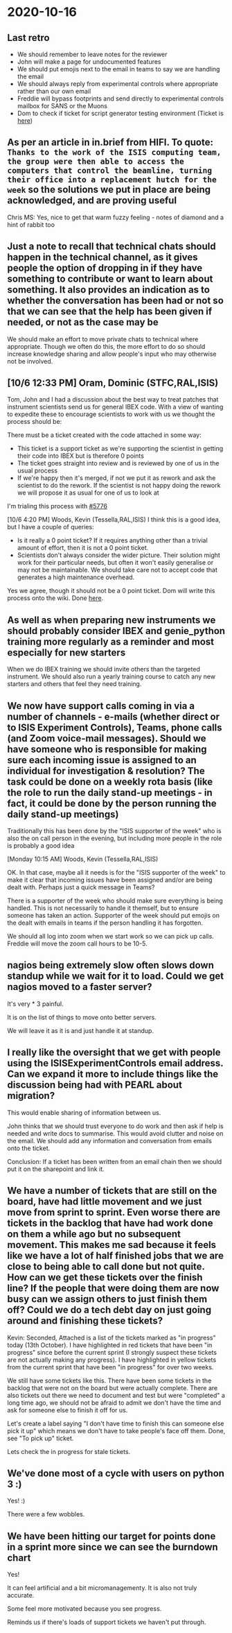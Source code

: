 # 2020-10-16

## Last retro

- We should remember to leave notes for the reviewer
- John will make a page for undocumented features
- We should put emojis next to the email in teams to say we are handling the email
- We should always reply from experimental controls where appropriate rather than our own email
- Freddie will bypass footprints and send directly to experimental controls mailbox for SANS or the Muons
- Dom to check if ticket for script generator testing environment (Ticket is [here](https://github.com/ISISComputingGroup/IBEX/issues/5701))

## As per an article in in.brief from HIFI. To quote: `Thanks to the work of the ISIS computing team, the group were then able to access the computers that control the beamline, turning their office into a replacement hutch for the week` so the solutions we put in place are being acknowledged, and are proving useful

Chris MS: Yes, nice to get that warm fuzzy feeling - notes of diamond and a hint of rabbit too

## Just a note to recall that technical chats should happen in the technical channel, as it gives people the option of dropping in if they have something to contribute or want to learn about something. It also provides an indication as to whether the conversation has been had or not so that we can see that the help has been given if needed, or not as the case may be

We should make an effort to move private chats to technical where appropriate. Though we often do this, the more effort to do so should increase knowledge sharing and allow people's input who may otherwise not be involved.

## [10/6 12:33 PM] Oram, Dominic (STFC,RAL,ISIS)

Tom, John and I had a discussion about the best way to treat patches that instrument scientists send us for general IBEX code. With a view of wanting to expedite these to encourage scientists to work with us we thought the process should be:

There must be a ticket created with the code attached in some way:

- This ticket is a support ticket as we're supporting the scientist in getting their code into IBEX but is therefore 0 points
- The ticket goes straight into review and is reviewed by one of us in the usual process
- If we're happy then it's merged, if not we put it as rework and ask the scientist to do the rework. If the scientist is not happy doing the rework we will propose it as usual for one of us to look at

I'm trialing this process with [#5776](https://github.com/ISISComputingGroup/IBEX/issues/5776)

[10/6 4:20 PM] Woods, Kevin (Tessella,RAL,ISIS)
I think this is a good idea, but I have a couple of queries:

- Is it really a 0 point ticket?  If it requires anything other than a trivial amount of effort, then it is not a 0 point ticket.
- Scientists don't always consider the wider picture.  Their solution might work for their particular needs, but often it won't easily generalise or may not be maintainable.  We should take care not to accept code that generates a high maintenance overhead.

Yes we agree, though it should not be a 0 point ticket.
Dom will write this process onto the wiki. Done [here](https://github.com/ISISComputingGroup/ibex_developers_manual/wiki/External-Contributions).

## As well as when preparing new instruments we should probably consider IBEX and genie_python training more regularly as a reminder and most especially for new starters

When we do IBEX training we should invite others than the targeted instrument. We should also run a yearly training course to catch any new starters and others that feel they need training.

## We now have support calls coming in via a number of channels - e-mails (whether direct or to ISIS Experiment Controls), Teams, phone calls (and Zoom voice-mail messages).  Should we have someone who is responsible for making sure each incoming issue is assigned to an individual for investigation & resolution?  The task could be done on a weekly rota basis (like the role to run the daily stand-up meetings - in fact, it could be done by the person running the daily stand-up meetings)

Traditionally this has been done by the "ISIS supporter of the week" who is also the on call person in the evening, but including more people in the role is probably a good idea

[Monday 10:15 AM] Woods, Kevin (Tessella,RAL,ISIS)

OK.  In that case, maybe all it needs is for the "ISIS supporter of the week" to make it clear that incoming issues have been assigned and/or are being dealt with.  Perhaps just a quick message in Teams?

There is a supporter of the week who should make sure everything is being handled. This is not necessarily to handle it themself, but to ensure someone has taken an action. Supporter of the week should put emojis on the dealt with emails in teams if the person handling it has forgotten.

We should all log into zoom when we start work so we can pick up calls. Freddie will move the zoom call hours to be 10-5.

## nagios being extremely slow often slows down standup while we wait for it to load. Could we get nagios moved to a faster server?

It's very * 3 painful.

It is on the list of things to move onto better servers.

We will leave it as it is and just handle it at standup.

## I really like the oversight that we get with people using the ISISExperimentControls email address. Can we expand it more to include things like the discussion being had with PEARL about migration?

This would enable sharing of information between us.

John thinks that we should trust everyone to do work and then ask if help is needed and write docs to summarise. This would avoid clutter and noise on the email. We should add any information and conversation from emails onto the ticket.

Conclusion: If a ticket has been written from an email chain then we should put it on the sharepoint and link it.

## We have a number of tickets that are still on the board, have had little movement and we just move from sprint to sprint. Even worse there are tickets in the backlog that have had work done on them a while ago but no subsequent movement. This makes me sad because it feels like we have a lot of half finished jobs that we are close to being able to call done but not quite. How can we get these tickets over the finish line? If the people that were doing them are now busy can we assign others to just finish them off? Could we do a tech debt day on just going around and finishing these tickets?

Kevin: Seconded, Attached is a list of the tickets marked as "in progress" today (13th October).  I have highlighted in red tickets that have been "in progress" since before the current sprint (I strongly suspect these tickets are not actually making any progress).  I have highlighted in yellow tickets  from the current sprint that have been "in progress" for over two weeks.

We still have some tickets like this. There have been some tickets in the backlog that were not on the board but were actually complete. There are also tickets out there we need to document and test but were "completed" a long time ago, we should not be afraid to admit we don't have the time and ask for someone else to finish it off for us.

Let's create a label saying "I don't have time to finish this can someone else pick it up" which means we don't have to take people's face off them. Done, see "To pick up" ticket.

Lets check the in progress for stale tickets.

## We've done most of a cycle with users on python 3 :)

Yes! :)

There were a few wobbles.

## We have been hitting our target for points done in a sprint more since we can see the burndown chart

Yes!

It can feel artificial and a bit micromanagementy. It is also not truly accurate.

Some feel more motivated because you see progress.

Reminds us if there's loads of support tickets we haven't put through.
